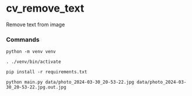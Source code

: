 # cv_remove_text
Remove text from image

### Commands

    python -m venv venv

    . ./venv/bin/activate

    pip install -r requirements.txt

    python main.py data/photo_2024-03-30_20-53-22.jpg data/photo_2024-03-30_20-53-22.jpg.out.jpg
